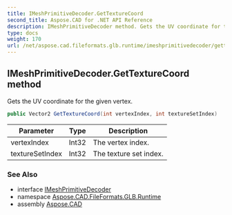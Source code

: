```yaml
---
title: IMeshPrimitiveDecoder.GetTextureCoord
second_title: Aspose.CAD for .NET API Reference
description: IMeshPrimitiveDecoder method. Gets the UV coordinate for the given vertex
type: docs
weight: 170
url: /net/aspose.cad.fileformats.glb.runtime/imeshprimitivedecoder/gettexturecoord/
---
```

## IMeshPrimitiveDecoder.GetTextureCoord method

Gets the UV coordinate for the given vertex.

```csharp
public Vector2 GetTextureCoord(int vertexIndex, int textureSetIndex)
```

| Parameter | Type | Description |
| --- | --- | --- |
| vertexIndex | Int32 | The vertex index. |
| textureSetIndex | Int32 | The texture set index. |

### See Also

* interface [IMeshPrimitiveDecoder](../)
* namespace [Aspose.CAD.FileFormats.GLB.Runtime](../../../aspose.cad.fileformats.glb.runtime/)
* assembly [Aspose.CAD](../../../)



